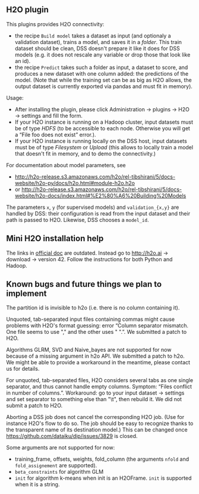 ## H2O plugin

This plugins provides H2O connectivity:
- the recipe `Build model` takes a dataset as input (and optionaly a validation dataset),
  trains a model, and saves it in a *folder*.
  This train dataset should be clean, DSS doesn't prepare it like it does for DSS models
  (e.g. it does not rescale any variable or drop those that look like an id).
- the recipe `Predict` takes such a folder as input, a dataset to score,
  and produces a new dataset with one column added: the predictions of the model.
  (Note that while the training set can be as big as H2O allows,
  the output dataset is currently exported via pandas and must fit in memory).

Usage:
- After installing the plugin, please click Administration → plugins → H2O → settings and fill the form.
- If your H2O instance is running on a Hadoop cluster, input datasets must be of type *HDFS* (to be accessible to each node. Otherwise you will get a “File foo does not exist” error.).
- If your H2O instance is running locally on the DSS host, input datasets must be of type *Filesystem* or *Upload* (this allows to locally train a model that doesn't fit in memory, and to demo the connectivity.)

For documentation about model parameters, see
- http://h2o-release.s3.amazonaws.com/h2o/rel-tibshirani/5/docs-website/h2o-py/docs/h2o.html#module-h2o.h2o
- or http://h2o-release.s3.amazonaws.com/h2o/rel-tibshirani/5/docs-website/h2o-docs/index.html#%E2%80%A6%20Building%20Models

The parameters `x`, `y` (for supervised models) and `validation_{x,y}` are handled by DSS:
their configuration is read from the input dataset and their path is passed to H2O.
Likewise, DSS chooses a `model_id`.

Mini H2O installation help
----
The links in <a href="http://h2o-release.s3.amazonaws.com/h2o/rel-slater/5/docs-website/h2o-docs/index.html#%E2%80%A6%20On%20Hadoop">official doc</a> are outdated. Instead go to http://h2o.ai → download → version 42. Follow the instructions for both Python and Hadoop.

Known bugs and future things we plan to implement
--------------
The partition id is invisible to h2o (i.e. there is no column containing it).

Unquoted, tab-separated input files containing commas might cause problems with H2O's
format guessing: error “Column separator mismatch. One file seems to use "," and the other uses "	".”.
We submitted a patch to H2O.

Algorithms GLRM, SVD and Naive_bayes are not supported for now because of a missing argument in h2o API.
We submitted a patch to h2o.
We might be able to provide a workaround in the meantime, please contact us for details.

For unquoted, tab-separated files, H2O considers several tabs as one single separator, and thus cannot handle empty columns.
Symptom: “Files conflict in number of columns.”.
Workaround: go to your input dataset → settings and set separator to something else than "\t", then rebuild it.
We did not submit a patch to H2O.

Aborting a DSS job does not cancel the corresponding H2O job. (Use for instance H2O's flow to do so.
The job should be easy to recognize thanks to the transparent name of its destination model.)
This can be changed once https://github.com/dataiku/dip/issues/3829 is closed.

Some arguments are not supported for now:
- training\_frame, offsets, weights, fold\_column (the arguments `nfold` and `fold_assignement` are supported).
- `beta_constraints` for algorithm GLM
- `init` for algorithm k-means when init is an H2OFrame. `init` is supported when it is a string.
